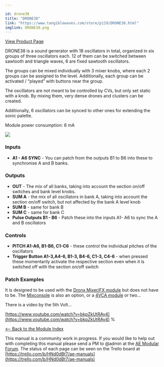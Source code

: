 ```yaml
---

id: drone38
title: "DRONE38"
link: "https://www.tangiblewaves.com/store/p119/DRONE38.html"
imglink: DRONE38.png
---
```



[View Product Page](https://www.tangiblewaves.com/store/p119/DRONE38.html)

DRONE38 is a sound generator with 18 oscillators in total, organized in six groups of three oscillators each. 12 of them can be switched between sawtooth and triangle waves, 6 are fixed sawtooth oscillators.

The groups can be mixed individually with 3 mixer knobs, where each 2 groups can be assigned to the level. Additionally, each group can be activated / “played” with buttons near the group.

The oscillators are not meant to be controlled by CVs, but only set static with a knob. By mixing them, very dense drones and clusters can be created.

Additionally, 6 oscillators can be synced to other ones for extending the sonic palette.

Module power consumption: 6 mA

[![](/images/th00---DRONE38.png.jpg)](https://wiki.aemodular.com/uploads/AeManual/DRONE38/DRONE38.png "DRONE38")

### Inputs

*   **A1 - A6 SYNC** - You can patch from the outputs B1 to B6 into these to synchronise A and B banks.

### Outputs

*   **OUT** - The mix of all banks, taking into account the section on/off switches and bank level knobs.
*   **SUM A** - the mix of all oscillators in bank A, taking into account the section on/off switch, but not affected by the bank A level knob
*   **SUM B** - same for bank B
*   **SUM C** - same for bank C
*   **Pulse Outputs B1 - B6** - Patch these into the inputs A1- A6 to sync the A and B oscillators

### Controls

*   **PITCH A1-A6, B1-B6, C1-C6** - these control the individual pitches of the oscillators
*   **Trigger Button A1-3,A4-6, B1-3, B4-6, C1-3, C4-6** - when pressed these momentarily activate the respective section even when it is switched off with the section on/off switch

### Patch Examples

It is designed to be used with the [Dronx Mixer/FX module](https://wiki.aemodular.com/pmwiki.php/AeManual/DRONX) but does not have to be. The [Mixconsole](https://wiki.aemodular.com/pmwiki.php/AeManual/MIXCONSOLE) is also an option, or a [4VCA module](https://wiki.aemodular.com/pmwiki.php/AeManual/4VCA) or two...

There is a video by the 5th Volt...

[https://www.youtube.com/watch?v=bkpZkUtRAy4](https://www.youtube.com/watch?v=bkpZkUtRAy4) %

[<-- Back to the Module Index](https://wiki.aemodular.com/pmwiki.php/AeManual/Modules)

This manual is a community work in progress. If you would like to help out with completing this manual please send a PM to @admin at the [AE Modular Forum](http://forum.aemodular.com). The status of each page can be seen on the Trello board at [https://trello.com/b/HNd0dBt7/ae-manuals](https://trello.com/b/HNd0dBt7/ae-manuals)